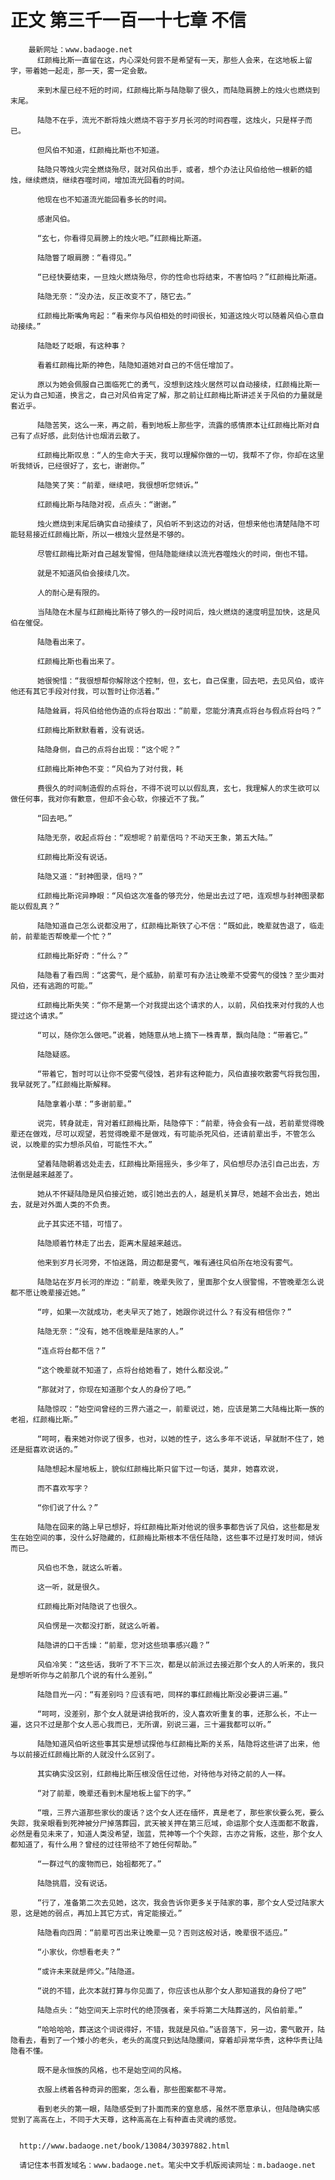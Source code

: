 # 正文 第三千一百一十七章 不信
        最新网址：www.badaoge.net
          红颜梅比斯一直留在这，内心深处何尝不是希望有一天，那些人会来，在这地板上留字，带着她一起走，那一天，雾一定会散。
      
          来到木屋已经不短的时间，红颜梅比斯与陆隐聊了很久，而陆隐肩膀上的烛火也燃烧到末尾。
      
          陆隐不在乎，流光不断将烛火燃烧不容于岁月长河的时间吞噬，这烛火，只是样子而已。
      
          但风伯不知道，红颜梅比斯也不知道。
      
          陆隐只等烛火完全燃烧殆尽，就对风伯出手，或者，想个办法让风伯给他一根新的蜡烛，继续燃烧，继续吞噬时间，增加流光回看的时间。
      
          他现在也不知道流光能回看多长的时间。
      
          感谢风伯。
      
          “玄七，你看得见肩膀上的烛火吧。”红颜梅比斯道。
      
          陆隐瞥了眼肩膀：“看得见。”
      
          “已经快要结束，一旦烛火燃烧殆尽，你的性命也将结束，不害怕吗？”红颜梅比斯道。
      
          陆隐无奈：“没办法，反正改变不了，随它去。”
      
          红颜梅比斯嘴角弯起：“看来你与风伯相处的时间很长，知道这烛火可以随着风伯心意自动接续。”
      
          陆隐眨了眨眼，有这种事？
      
          看着红颜梅比斯的神色，陆隐知道她对自己的不信任增加了。
      
          原以为她会佩服自己面临死亡的勇气，没想到这烛火居然可以自动接续，红颜梅比斯一定认为自己知道，换言之，自己对风伯肯定了解，那之前让红颜梅比斯讲述关于风伯的力量就是套近乎。
      
          陆隐苦笑，这么一来，再之前，看到地板上那些字，流露的感情原本让红颜梅比斯对自己有了点好感，此刻估计也烟消云散了。
      
          红颜梅比斯叹息：“人的生命大于天，我可以理解你做的一切，我帮不了你，你却在这里听我倾诉，已经很好了，玄七，谢谢你。”
      
          陆隐笑了笑：“前辈，继续吧，我很想听您倾诉。”
      
          红颜梅比斯与陆隐对视，点点头：“谢谢。”
      
          烛火燃烧到末尾后确实自动接续了，风伯听不到这边的对话，但想来他也清楚陆隐不可能轻易接近红颜梅比斯，所以一根烛火显然是不够的。
      
          尽管红颜梅比斯对自己越发警惕，但陆隐能继续以流光吞噬烛火的时间，倒也不错。
      
          就是不知道风伯会接续几次。
      
          人的耐心是有限的。
      
          当陆隐在木屋与红颜梅比斯待了够久的一段时间后，烛火燃烧的速度明显加快，这是风伯在催促。
      
          陆隐看出来了。
      
          红颜梅比斯也看出来了。
      
          她很惋惜：“我很想帮你解除这个控制，但，玄七，自己保重，回去吧，去见风伯，或许他还有其它手段对付我，可以暂时让你活着。”
      
          陆隐耸肩，将风伯给他伪造的点将台取出：“前辈，您能分清真点将台与假点将台吗？”
      
          红颜梅比斯默默看着，没有说话。
      
          陆隐身侧，自己的点将台出现：“这个呢？”
      
          红颜梅比斯神色不变：“风伯为了对付我，耗
      
          费很久的时间制造假的点将台，不得不说可以以假乱真，玄七，我理解人的求生欲可以做任何事，我对你有歉意，但却不会心软，你接近不了我。”
      
          “回去吧。”
      
          陆隐无奈，收起点将台：“观想呢？前辈信吗？不动天王象，第五大陆。”
      
          红颜梅比斯没有说话。
      
          陆隐又道：“封神图录，信吗？”
      
          红颜梅比斯诧异睁眼：“风伯这次准备的够充分，他是出去过了吧，连观想与封神图录都能以假乱真？”
      
          陆隐知道自己怎么说都没用了，红颜梅比斯铁了心不信：“既如此，晚辈就告退了，临走前，前辈能否帮晚辈一个忙？”
      
          红颜梅比斯好奇：“什么？”
      
          陆隐看了看四周：“这雾气，是个威胁，前辈可有办法让晚辈不受雾气的侵蚀？至少面对风伯，还有逃跑的可能。”
      
          红颜梅比斯失笑：“你不是第一个对我提出这个请求的人，以前，风伯找来对付我的人也提过这个请求。”
      
          “可以，随你怎么做吧。”说着，她随意从地上摘下一株青草，飘向陆隐：“带着它。”
      
          陆隐疑惑。
      
          “带着它，暂时可以让你不受雾气侵蚀，若非有这种能力，风伯直接吹散雾气将我包围，我早就死了。”红颜梅比斯解释。
      
          陆隐拿着小草：“多谢前辈。”
      
          说完，转身就走，背对着红颜梅比斯，陆隐停下：“前辈，待会会有一战，若前辈觉得晚辈还在做戏，尽可以观望，若觉得晚辈不是做戏，有可能杀死风伯，还请前辈出手，不管怎么说，以晚辈的实力想杀风伯，可能性不大。”
      
          望着陆隐朝着远处走去，红颜梅比斯摇摇头，多少年了，风伯想尽办法引自己出去，方法倒是越来越差了。
      
          她从不怀疑陆隐是风伯接近她，或引她出去的人，越是机关算尽，她越不会出去，她出去，就是对外面人类的不负责。
      
          此子其实还不错，可惜了。
      
          陆隐顺着竹林走了出去，距离木屋越来越远。
      
          他来到岁月长河旁，不怕迷路，周边都是雾气，唯有通往风伯所在地没有雾气。
      
          陆隐站在岁月长河的岸边：“前辈，晚辈失败了，里面那个女人很警惕，不管晚辈怎么说都不愿让晚辈接近她。”
      
          “哼，如果一次就成功，老夫早灭了她了，她跟你说过什么？有没有相信你？”
      
          陆隐无奈：“没有，她不信晚辈是陆家的人。”
      
          “连点将台都不信？”
      
          “这个晚辈就不知道了，点将台给她看了，她什么都没说。”
      
          “那就对了，你现在知道那个女人的身份了吧。”
      
          陆隐惊叹：“始空间曾经的三界六道之一，前辈说过，她，应该是第二大陆梅比斯一族的老祖，红颜梅比斯。”
      
          “呵呵，看来她对你说了很多，也对，以她的性子，这么多年不说话，早就耐不住了，她还是挺喜欢说话的。”
      
          陆隐想起木屋地板上，貌似红颜梅比斯只留下过一句话，莫非，她喜欢说，
      
          而不喜欢写字？
      
          “你们说了什么？”
      
          陆隐在回来的路上早已想好，将红颜梅比斯对他说的很多事都告诉了风伯，这些都是发生在始空间的事，没什么好隐藏的，红颜梅比斯根本不信任陆隐，这些事不过是打发时间，倾诉而已。
      
          风伯也不急，就这么听着。
      
          这一听，就是很久。
      
          红颜梅比斯对陆隐说了也很久。
      
          风伯愣是一次都没打断，就这么听着。
      
          陆隐讲的口干舌燥：“前辈，您对这些琐事感兴趣？”
      
          风伯冷笑：“这些话，我听了不下三次，都是以前派过去接近那个女人的人听来的，我只是想听听你与之前那几个说的有什么差别。”
      
          陆隐目光一闪：“有差别吗？应该有吧，同样的事红颜梅比斯没必要讲三遍。”
      
          “呵呵，没差别，那个女人就是讲给我听的，没人喜欢听重复的事，还那么长，不止一遍，这只不过是那个女人恶心我而已，无所谓，别说三遍，三十遍我都可以听。”
      
          陆隐知道风伯听这些事其实是想试探他与红颜梅比斯的关系，陆隐将这些讲了出来，他与以前接近红颜梅比斯的人就没什么区别了。
      
          其实确实没区别，红颜梅比斯压根没信任过他，对待他与对待之前的人一样。
      
          “对了前辈，晚辈还看到木屋地板上留下的字。”
      
          “哦，三界六道那些家伙的废话？这个女人还在缅怀，真是老了，那些家伙要么死，要么失踪，我亲眼看到死神被分尸掉落葬园，武天被关押在第三厄域，命运那个女人连面都不敢露，必然是看见未来了，知道人类没希望，珈蓝，荒神等一个个失踪，古亦之背叛，这些，那个女人都知道了，有什么用？曾经的过往带给不了她任何帮助。”
      
          “一群过气的废物而已，始祖都死了。”
      
          陆隐挑眉，没有说话。
      
          “行了，准备第二次去见她，这次，我会告诉你更多关于陆家的事，那个女人受过陆家大恩，这是她的弱点，再加上其它方式，肯定能接近。”
      
          陆隐看向四周：“前辈可否出来让晚辈一见？否则这般对话，晚辈很不适应。”
      
          “小家伙，你想看老夫？”
      
          “或许未来就是师父。”陆隐道。
      
          “说的不错，此次本就打算与你见面了，你应该也从那个女人那知道我的身份了吧”
      
          陆隐点头：“始空间天上宗时代的绝顶强者，亲手将第二大陆葬送的，风伯前辈。”
      
          “哈哈哈哈，葬送这个词说得好，不错，我就是风伯。”话音落下，另一边，雾气散开，陆隐看去，看到了一个矮小的老头，老头的高度只到达陆隐腰间，穿着却异常华贵，这种华贵让陆隐看不懂。
      
          既不是永恒族的风格，也不是始空间的风格。
      
          衣服上绣着各种奇异的图案，怎么看，那些图案都不寻常。
      
          看到老头的第一眼，陆隐感受到了扑面而来的窒息感，虽然不愿意承认，但陆隐确实感觉到了高高在上，不同于大天尊，这种高高在上有种直击灵魂的感觉。
      
      
      http://www.badaoge.net/book/13084/30397882.html
      
      请记住本书首发域名：www.badaoge.net。笔尖中文手机版阅读网址：m.badaoge.net